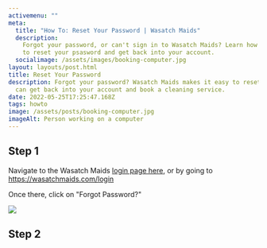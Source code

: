 ```yaml
---
activemenu: ""
meta:
  title: "How To: Reset Your Password | Wasatch Maids"
  description:
    Forgot your password, or can't sign in to Wasatch Maids? Learn how
    to reset your psasword and get back into your account.
  socialimage: /assets/images/booking-computer.jpg
layout: layouts/post.html
title: Reset Your Password
description: Forgot your password? Wasatch Maids makes it easy to reset so you
  can get back into your account and book a cleaning service.
date: 2022-05-25T17:25:47.168Z
tags: howto
image: /assets/posts/booking-computer.jpg
imageAlt: Person working on a computer
---
```


## Step 1

Navigate to the Wasatch Maids <a href="/login.html">login page here</a>, or by going to https://wasatchmaids.com/login

Once there, click on "Forgot Password?"

![](/assets/posts/booking-computer.jpg)

## Step 2
